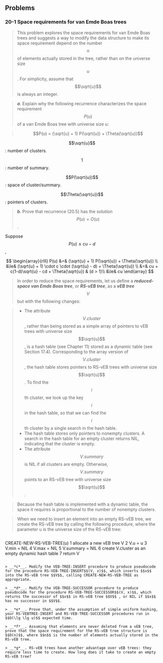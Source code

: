 ## Problems

### 20-1 Space requirements for van Emde Boas trees

> This problem explores the space requirements for van Emde Boas trees and suggests a way to modify the data structure to make its space requirement depend on the number $$n$$ of elements actually stored in the tree, rather than on the universe size $$u$$. For simplicity, assume that $$\sqrt{u}$$ is always an integer.

> __*a*__. Explain why the following recurrence characterizes the space requirement $$P(u)$$ of a van Emde Boas tree with universe size u:

> $$P(u) = (\sqrt{u} + 1) P(\sqrt{u}) + \Theta(\sqrt{u})$$

$$\sqrt{u}$$: number of clusters.

$$1$$: number of summary.

$$P(\sqrt{u})$$: space of cluster/summary.

$$\Theta(\sqrt{u})$$: pointers of clusters.

> __*b*__. Prove that recurrence (20.5) has the solution $$P(u) = O(u)$$.

Suppose $$P(u) \le cu - d$$,

$$
\begin{array}{rlll}
P(u) &=& (\sqrt{u} + 1) P(\sqrt{u}) + \Theta(\sqrt{u}) \\
&\le& (\sqrt{u} + 1) \cdot c \cdot (\sqrt{u} - d) + \Theta(\sqrt{u}) \\
&=& cu + c(1-d)\sqrt{u} - cd + \Theta(\sqrt{u}) & (d > 1)\\
&\le& cu
\end{array}
$$
> In order to reduce the space requirements, let us define a __*reduced-space van Emde Boas tree*__, or __*RS-vEB tree*__, as a __*vEB tree*__ $$V$$ but with the following changes:

> * The attribute $$V.cluster$$, rather than being stored as a simple array of pointers to vEB trees with universe size $$\sqrt{u}$$, is a hash table (see Chapter 11) stored as a dynamic table (see Section 17.4). Corresponding to the array version of $$V.cluster$$, the hash table stores pointers to RS-vEB trees with universe size $$\sqrt{u}$$. To find the $$i$$th cluster, we look up the key $$i$$ in the hash table, so that we can find the $$i$$th cluster by a single search in the hash table.
> * The hash table stores only pointers to nonempty clusters. A search in the hash table for an empty cluster returns NIL, indicating that the cluster is empty.
> * The attribute $$V.summary$$ is NIL if all clusters are empty. Otherwise, $$V.summary$$ points to an RS-vEB tree with universe size $$\sqrt{u}$$.

> Because the hash table is implemented with a dynamic table, the space it requires is proportional to the number of nonempty clusters.

> When we need to insert an element into an empty RS-vEB tree, we create the RS-vEB tree by calling the following procedure, where the parameter u is the universe size of the RS-vEB tree:

> ```
CREATE-NEW-RS-VEB-TREE(u)
1  allocate a new vEB tree V
2  V.u = u
3  V.min = NIL
4  V.max = NIL
5  V.summary = NIL
6  create V.cluster as an empty dynamic hash table
7  return V
```

> __*c*__. Modify the VEB-TREE-INSERT procedure to produce pseudocode for the procedure RS-VEB-TREE-INSERT$$(V, x)$$, which inserts $$x$$ into the RS-vEB tree $$V$$, calling CREATE-NEW-RS-VEB-TREE as appropriate.

> __*d*__. Modify the VEB-TREE-SUCCESSOR procedure to produce pseudocode for the procedure RS-VEB-TREE-SUCCESSOR$$(V, x)$$, which returns the successor of $$x$$ in RS-vEB tree $$V$$ , or NIL if $$x$$ has no successor in $$V$$.

> __*e*__. Prove that, under the assumption of simple uniform hashing, your RS-VEBTREE-INSERT and RS-VEB-TREE-SUCCESSOR procedures run in $$O(\lg \lg u)$$ expected time.

> __*f*__. Assuming that elements are never deleted from a vEB tree, prove that the space requirement for the RS-vEB tree structure is $$O(n)$$, where $$n$$ is the number of elements actually stored in the RS-vEB tree.

> __*g*__. RS-vEB trees have another advantage over vEB trees: they require less time to create. How long does it take to create an empty RS-vEB tree?

